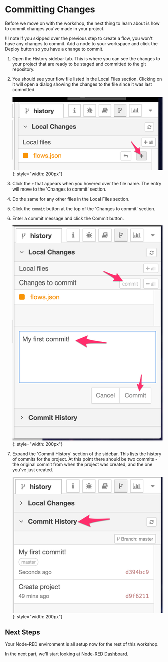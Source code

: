 # Committing Changes

Before we move on with the workshop, the next thing to learn about is how to commit
changes you've made in your project.

!!! note
    If you skipped over the previous step to create a flow, you won't have
    any changes to commit. Add a node to your workspace and click the Deploy button
    so you have a change to commit.



1. Open the History sidebar tab. This is where you can see the changes to your
   project that are ready to be staged and committed to the git repository.
2. You should see your flow file listed in the Local Files section. Clicking on
   it will open a dialog showing the changes to the file since it was last
   committed.

     ![](../images/history.png){: style="width: 200px"}

3. Click the `+` that appears when you hovered over the file name. The entry
   will move to the 'Changes to commit' section.
4. Do the same for any other files in the Local Files section.
5. Click the `commit` button at the top of the 'Changes to commit' section.
6. Enter a commit message and click the Commit button.

     ![](../images/history-commit.png){: style="width: 200px"}


7. Expand the 'Commit History' section of the sidebar. This lists the history
   of commits for the project. At this point there should be two commits - the
   original commit from when the project was created, and the one you've just
   created.

     ![](../images/history-list.png){: style="width: 200px"}

## Next Steps

Your Node-RED environment is all setup now for the rest of this workshop.

In the next part, we'll start looking at [Node-RED Dashboard](../part2/).
